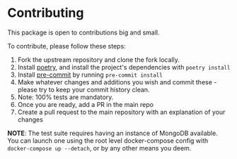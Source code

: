 # Contributing

This package is open to contributions big and small.

To contribute, please follow these steps:

1. Fork the upstream repository and clone the fork locally.
2. Install [poetry](https://python-poetry.org/), and install the project's dependencies with `poetry install`
3. Install [pre-commit](https://pre-commit.com/) by running `pre-commit install`
4. Make whatever changes and additions you wish and commit these - please try to keep your commit history clean.
5. Note: 100% tests are mandatory.
6. Once you are ready, add a PR in the main repo
7. Create a pull request to the main repository with an explanation of your changes

__NOTE__: The test suite requires having an instance of MongoDB available. You can launch one using the root level
docker-compose config with `docker-compose up --detach`, or by any other means you deem.
